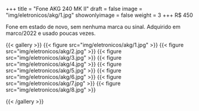 +++
title = "Fone AKG 240 MK II"
draft = false
image = "img/eletronicos/akg/1.jpg"
showonlyimage = false
weight = 3
+++
<span class="price">R$ 450</span>
<!--more-->

Fone em estado de novo, sem nenhuma marca ou sinal. Adquirido em marco/2022 e usado poucas vezes.

{{< gallery >}}
{{< figure src="img/eletronicos/akg/1.jpg" >}}
{{< figure src="img/eletronicos/akg/2.jpg" >}}
{{< figure src="img/eletronicos/akg/3.jpg" >}}
{{< figure src="img/eletronicos/akg/4.jpg" >}}
{{< figure src="img/eletronicos/akg/5.jpg" >}}
{{< figure src="img/eletronicos/akg/6.jpg" >}}
{{< figure src="img/eletronicos/akg/7.jpg" >}}
{{< figure src="img/eletronicos/akg/8.jpg" >}}

{{< /gallery >}}
